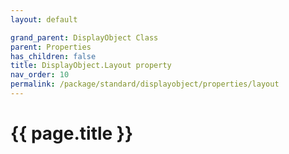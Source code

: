 ```yaml
---
layout: default

grand_parent: DisplayObject Class
parent: Properties
has_children: false
title: DisplayObject.Layout property
nav_order: 10
permalink: /package/standard/displayobject/properties/layout
---
```

# {{ page.title }}




